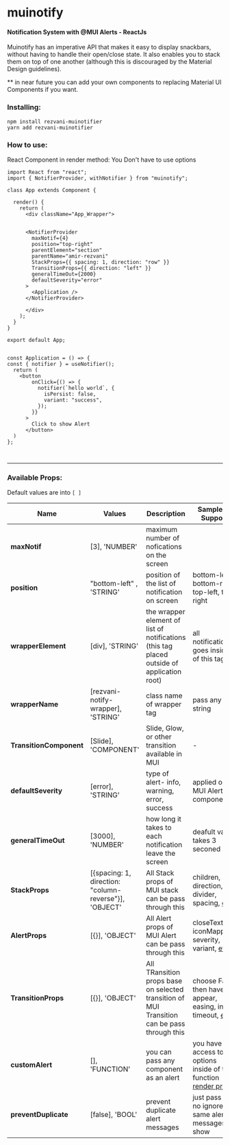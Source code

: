 # muinotify

#### Notification System with @MUI Alerts - ReactJs

Muinotify has an imperative API that makes it easy to display snackbars, without having to handle their open/close state. It also enables you to stack them on top of one another (although this is discouraged by the Material Design guidelines).



\*\* in near future you can add your own components to replacing Material UI Components if you want.

### Installing:

```
npm install rezvani-muinotifier
yarn add rezvani-muinotifier

```

### How to use:

React Component in render method:
You Don't have to use options

```
import React from "react";
import { NotifierProvider, withNotifier } from "muinotify";

class App extends Component {

  render() {
    return (
      <div className="App_Wrapper">


      <NotifierProvider
        maxNotif={4}
        position="top-right"
        parentElement="section"
        parentName="amir-rezvani"
        StackProps={{ spacing: 1, direction: "row" }}
        TransitionProps={{ direction: "left" }}
        generalTimeOut={2000}
        defaultSeverity="error"
      >
        <Application />
      </NotifierProvider>

      </div>
    );
  }
}

export default App;


const Application = () => {
const { notifier } = useNotifier();  
  return (
    <button
        onClick={() => {
          notifier(`hello world`, {
            isPersist: false,
            variant: "success",
          });
        }}
      >
        Click to show Alert
      </button>
  )
};



```

<hr>

### Available Props:   

Default values are into `[ ]`

| Name                    | Values                                                | Description                                                                                 | Sample or Support                                                                    |
| ----------------------- | ----------------------------------------------------- | ------------------------------------------------------------------------------------------- | ------------------------------------------------------------------------------------ |
| **maxNotif**            | [3], 'NUMBER'                                         | maximum number of nofications on the screen                                                 | <NotifierProvider maxNotif={4} />                                                    |
| **position**            | "bottom-left" , 'STRING'                              | position of the list of notification on screen                                              | bottom-left, bottom-right, top-left, top-right                                       |
| **wrapperElement**      | [div], 'STRING'                                       | the wrapper element of list of notifications (this tag placed outside of application root)  | all notification goes inside of this tag                                             |
| **wrapperName**         | [rezvani-notify-wrapper], 'STRING'                    | class name of wrapper tag                                                                   | pass any string                                                                      |
| **TransitionComponent** | [Slide], 'COMPONENT'                                  | Slide, Glow, or other transition available in MUI                                           | - <NotifierProvider TransitionComponent={Glow} />                                    |
| **defaultSeverity**     | [error], 'STRING'                                     | type of alert- info, warning, error, success                                                | applied on MUI Alert component                                                       |
| **generalTimeOut**      | [3000], 'NUMBER'                                      | how long it takes to each notification leave the screen                                     | deafult value takes 3 seconed long                                                   |
| **StackProps**          | [{spacing: 1, direction: "column-reverse"}], 'OBJECT' | All Stack props of MUI stack can be pass through this                                       | children, direction, divider, spacing, [etc](https://mui.com/api/stack/)..           |
| **AlertProps**          | [{}], 'OBJECT'                                        | All Alert props of MUI Alert can be pass through this                                       | closeText, iconMapping, severity, variant, [etc](https://mui.com/api/alert/).        |
| **TransitionProps**     | [{}], 'OBJECT'                                        | All TRansition props base on selected transition of MUI Transition can be pass through this | choose Fade then have appear, easing, in, timeout, [etc](https://mui.com/api/fade/). |
| **customAlert**     | [], 'FUNCTION'                                        | you can pass any component as an alert | you have access to all options inside of this function [render props](https://reactjs.org/docs/render-props.html). |
| **preventDuplicate**     | [false], 'BOOL'                                        | prevent duplicate alert messages | just pass this no ignore same alert messages to show |
